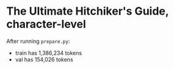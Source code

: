 # The Ultimate Hitchiker's Guide, character-level

After running `prepare.py`:

- train has 1,386,234 tokens
- val has 154,026 tokens